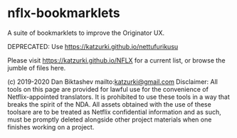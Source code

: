 # nflx-bookmarklets
A suite of bookmarklets to improve the Originator UX.

DEPRECATED: Use https://katzurki.github.io/nettufurikusu

Please visit https://katzurki.github.io/NFLX for a current list, or browse the jumble of files here.

(c) 2019-2020 Dan Biktashev mailto:katzurki@gmail.com
Disclaimer: All tools on this page are provided for lawful use for the convenience of Netflix-appointed translators. It is prohibited to use these tools in a way that breaks the spirit of the NDA. All assets obtained with the use of these toolsare are to be treated as Netflix confidential information and as such, must be promptly deleted alongside other project materials when one finishes working on a project. 
